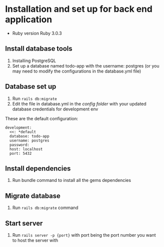 # Installation and set up for back end application

* Ruby version
Ruby 3.0.3

## Install database tools
1. Installing PostgreSQL
2. Set up a database named todo-app with the username: postgres (or you may need to modify the configurations in the database.yml file) 

## Database set up
1. Run ```rails db:migrate```
2. Edit the file in database.yml in the _config folder_ with your updated database credentials for development env

These are the default configuration:

```
development:
  <<: *default
  database: todo-app
  username: postgres
  password: 
  host: localhost
  port: 5432
```

## Install dependencies
1. Run bundle command to install all the gems dependencies

## Migrate database
1. Run ```rails db:migrate``` command


## Start server
1. Run ```rails server -p {port}``` with port being the port number you want to host the server with